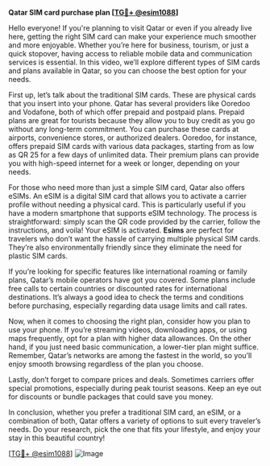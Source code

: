 **Qatar SIM card purchase plan [[TG💪+ @esim1088](https://t.me/s/esim1088)]**

Hello everyone! If you're planning to visit Qatar or even if you already live here, getting the right SIM card can make your experience much smoother and more enjoyable. Whether you’re here for business, tourism, or just a quick stopover, having access to reliable mobile data and communication services is essential. In this video, we’ll explore different types of SIM cards and plans available in Qatar, so you can choose the best option for your needs.

First up, let’s talk about the traditional SIM cards. These are physical cards that you insert into your phone. Qatar has several providers like Ooredoo and Vodafone, both of which offer prepaid and postpaid plans. Prepaid plans are great for tourists because they allow you to buy credit as you go without any long-term commitment. You can purchase these cards at airports, convenience stores, or authorized dealers. Ooredoo, for instance, offers prepaid SIM cards with various data packages, starting from as low as QR 25 for a few days of unlimited data. Their premium plans can provide you with high-speed internet for a week or longer, depending on your needs.

For those who need more than just a simple SIM card, Qatar also offers eSIMs. An eSIM is a digital SIM card that allows you to activate a carrier profile without needing a physical card. This is particularly useful if you have a modern smartphone that supports eSIM technology. The process is straightforward: simply scan the QR code provided by the carrier, follow the instructions, and voila! Your eSIM is activated. **Esims** are perfect for travelers who don’t want the hassle of carrying multiple physical SIM cards. They’re also environmentally friendly since they eliminate the need for plastic SIM cards. 

If you’re looking for specific features like international roaming or family plans, Qatar’s mobile operators have got you covered. Some plans include free calls to certain countries or discounted rates for international destinations. It’s always a good idea to check the terms and conditions before purchasing, especially regarding data usage limits and call rates.

Now, when it comes to choosing the right plan, consider how you plan to use your phone. If you’re streaming videos, downloading apps, or using maps frequently, opt for a plan with higher data allowances. On the other hand, if you just need basic communication, a lower-tier plan might suffice. Remember, Qatar’s networks are among the fastest in the world, so you’ll enjoy smooth browsing regardless of the plan you choose.

Lastly, don’t forget to compare prices and deals. Sometimes carriers offer special promotions, especially during peak tourist seasons. Keep an eye out for discounts or bundle packages that could save you money.

In conclusion, whether you prefer a traditional SIM card, an eSIM, or a combination of both, Qatar offers a variety of options to suit every traveler’s needs. Do your research, pick the one that fits your lifestyle, and enjoy your stay in this beautiful country!

[[TG💪+ @esim1088](https://t.me/s/esim1088)] ![Image](https://i.postimg.cc/Y0z9fWf4/image.png)